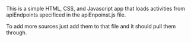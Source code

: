This is a simple HTML, CSS, and Javascript app that loads activities from apiEndpoints specificed in the apiEnpoinst.js file. 

To add more sources just add them to that file and it should pull them through.